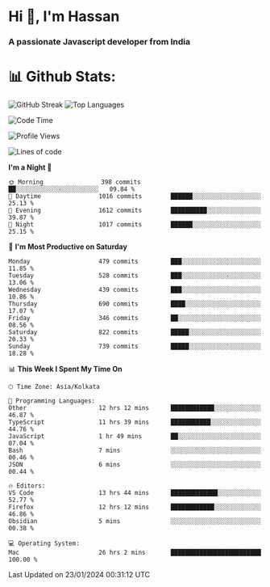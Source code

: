 # Hi 👋, I'm Hassan
### A passionate Javascript developer from India


# 📊 Github Stats:
![GitHub Streak](https://github-readme-streak-stats.herokuapp.com/?user=codeblooded47&theme=dracula&hide_border=false)
![Top Languages](https://github-readme-stats.vercel.app/api/top-langs/?username=codeblooded47&layout=compact&theme=dracula)



<!--START_SECTION:waka-->
![Code Time](http://img.shields.io/badge/Code%20Time-179%20hrs%2050%20mins-blue)

![Profile Views](http://img.shields.io/badge/Profile%20Views-28-blue)

![Lines of code](https://img.shields.io/badge/From%20Hello%20World%20I%27ve%20Written-23.3%20million%20lines%20of%20code-blue)

**I'm a Night 🦉** 

```text
🌞 Morning                398 commits         ██░░░░░░░░░░░░░░░░░░░░░░░   09.84 % 
🌆 Daytime                1016 commits        ██████░░░░░░░░░░░░░░░░░░░   25.13 % 
🌃 Evening                1612 commits        ██████████░░░░░░░░░░░░░░░   39.87 % 
🌙 Night                  1017 commits        ██████░░░░░░░░░░░░░░░░░░░   25.15 % 
```
📅 **I'm Most Productive on Saturday** 

```text
Monday                   479 commits         ███░░░░░░░░░░░░░░░░░░░░░░   11.85 % 
Tuesday                  528 commits         ███░░░░░░░░░░░░░░░░░░░░░░   13.06 % 
Wednesday                439 commits         ███░░░░░░░░░░░░░░░░░░░░░░   10.86 % 
Thursday                 690 commits         ████░░░░░░░░░░░░░░░░░░░░░   17.07 % 
Friday                   346 commits         ██░░░░░░░░░░░░░░░░░░░░░░░   08.56 % 
Saturday                 822 commits         █████░░░░░░░░░░░░░░░░░░░░   20.33 % 
Sunday                   739 commits         █████░░░░░░░░░░░░░░░░░░░░   18.28 % 
```


📊 **This Week I Spent My Time On** 

```text
🕑︎ Time Zone: Asia/Kolkata

💬 Programming Languages: 
Other                    12 hrs 12 mins      ████████████░░░░░░░░░░░░░   46.87 % 
TypeScript               11 hrs 39 mins      ███████████░░░░░░░░░░░░░░   44.76 % 
JavaScript               1 hr 49 mins        ██░░░░░░░░░░░░░░░░░░░░░░░   07.04 % 
Bash                     7 mins              ░░░░░░░░░░░░░░░░░░░░░░░░░   00.46 % 
JSON                     6 mins              ░░░░░░░░░░░░░░░░░░░░░░░░░   00.44 % 

🔥 Editors: 
VS Code                  13 hrs 44 mins      █████████████░░░░░░░░░░░░   52.77 % 
Firefox                  12 hrs 12 mins      ████████████░░░░░░░░░░░░░   46.86 % 
Obsidian                 5 mins              ░░░░░░░░░░░░░░░░░░░░░░░░░   00.38 % 

💻 Operating System: 
Mac                      26 hrs 2 mins       █████████████████████████   100.00 % 
```


 Last Updated on 23/01/2024 00:31:12 UTC
<!--END_SECTION:waka-->


